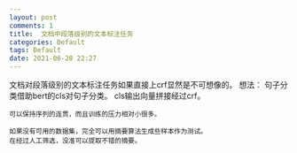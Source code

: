 ```yaml
---
layout: post
comments: 1
title:  文档中段落级别的文本标注任务
categories: Default
tags: Default
date: 2021-06-28 22:27
---
```


文档对段落级别的文本标注任务如果直接上crf显然是不可想像的。
想法：
	句子分类借助bert的cls对句子分类。
	cls输出向量拼接经过crf。
	
	可以保持序列的连贯，而且训练的压力相对小很多。
	
	如果没有可用的数据集，完全可以用摘要算法生成些样本作为测试。
	在经过人工筛选，没准可以提取不错的摘要。
	
	






